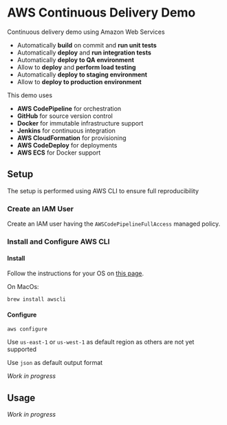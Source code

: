 # AWS Continuous Delivery Demo

Continuous delivery demo using Amazon Web Services
 - Automatically **build** on commit and **run unit tests**
 - Automatically **deploy** and **run integration tests**
 - Automatically **deploy to QA environment**
 - Allow to **deploy** and **perform load testing**
 - Automatically **deploy to staging environment**
 - Allow to **deploy to production environment**

This demo uses
 - **AWS CodePipeline** for orchestration
 - **GitHub** for source version control 
 - **Docker** for immutable infrastructure support
 - **Jenkins** for continuous integration
 - **AWS CloudFormation** for provisioning
 - **AWS CodeDeploy** for deployments
 - **AWS ECS** for Docker support

## Setup

The setup is performed using AWS CLI to ensure full reproducibility

### Create an IAM User

Create an IAM user having the `AWSCodePipelineFullAccess` managed policy.

### Install and Configure AWS CLI

#### Install

Follow the instructions for your OS on [this page](http://aws.amazon.com/cli).

On MacOs:
```
brew install awscli
```

#### Configure
```
aws configure
```
Use `us-east-1` or `us-west-1` as default region as others are not yet supported

Use `json` as default output format


*Work in progress*

## Usage

*Work in progress*

